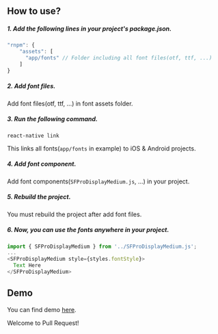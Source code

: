## How to use?

##### 1. Add the following lines in your project's package.json.
```javascript
"rnpm": {
    "assets": [
      "app/fonts" // Folder including all font files(otf, ttf, ...)
    ]
}
```

##### 2. Add font files.
Add font files(otf, ttf, ...) in font assets folder.

##### 3. Run the following command.
```shell
react-native link
```
This links all fonts(`app/fonts` in example) to iOS & Android projects.

##### 4. Add font component.
Add font components(`SFProDisplayMedium.js`, ...) in your project.

##### 5. Rebuild the project.
You must rebuild the project after add font files.

##### 6. Now, you can use the fonts anywhere in your project.
```typescript jsx
import { SFProDisplayMedium } from '../SFProDisplayMedium.js';
...
<SFProDisplayMedium style={styles.fontStyle}>
  Text Here
</SFProDisplayMedium>
```

## Demo
You can find demo [here](https://github.com/atoami/react-native-navigation-redux-starter-kit).

Welcome to Pull Request!
